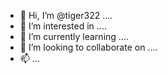 - 👋 Hi, I’m @tiger322 ....
- 👀 I’m interested in ....
- 🌱 I’m currently learning ....
- 💞️ I’m looking to collaborate on ....
- 📫 ...
<!---
tiger322/tiger322 is a ✨ special ✨ repository because its `README.md` (this file) appears on your GitHub profile.
You can click the Preview link to take a look at your changes.
--->
